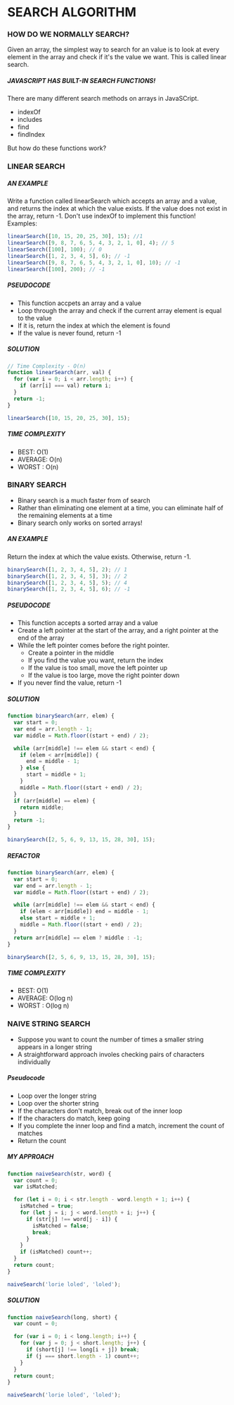 # SEARCH ALGORITHM

### HOW DO WE NORMALLY SEARCH?

Given an array, the simplest way to search for an value is to look at every element in the array and check if it's the value we want. This is called linear search.

##### JAVASCRIPT HAS BUILT-IN SEARCH FUNCTIONS!

There are many different search methods on arrays in JavaSCript.

- indexOf
- includes
- find
- findIndex

But how do these functions work?

### LINEAR SEARCH

##### AN EXAMPLE

Write a function called linearSearch which accepts an array and a value, and returns the index at which the value exists. If the value does not exist in the array, return -1. Don't use indexOf to implement this function!  
Examples:

```javascript
linearSearch([10, 15, 20, 25, 30], 15); //1
linearSearch([9, 8, 7, 6, 5, 4, 3, 2, 1, 0], 4); // 5
linearSearch([100], 100); // 0
linearSearch([1, 2, 3, 4, 5], 6); // -1
linearSearch([9, 8, 7, 6, 5, 4, 3, 2, 1, 0], 10); // -1
linearSearch([100], 200); // -1
```

##### PSEUDOCODE

- This function accpets an array and a value
- Loop through the array and check if the current array element is equal to the value
- If it is, return the index at which the element is found
- If the value is never found, return -1

##### SOLUTION

```javascript
// Time Complexity - O(n)
function linearSearch(arr, val) {
  for (var i = 0; i < arr.length; i++) {
    if (arr[i] === val) return i;
  }
  return -1;
}

linearSearch([10, 15, 20, 25, 30], 15);
```

##### TIME COMPLEXITY

- BEST: O(1)
- AVERAGE: O(n)
- WORST : O(n)

### BINARY SEARCH

- Binary search is a much faster from of search
- Rather than eliminating one element at a time, you can eliminate half of the remaining elements at a time
- Binary search only works on sorted arrays!

##### AN EXAMPLE

Return the index at which the value exists. Otherwise, return -1.

```javascript
binarySearch([1, 2, 3, 4, 5], 2); // 1
binarySearch([1, 2, 3, 4, 5], 3); // 2
binarySearch([1, 2, 3, 4, 5], 5); // 4
binarySearch([1, 2, 3, 4, 5], 6); // -1
```

##### PSEUDOCODE

- This function accepts a sorted array and a value
- Create a left pointer at the start of the array, and a right pointer at the end of the array
- While the left pointer comes before the right pointer.
  - Create a pointer in the middle
  - If you find the value you want, return the index
  - If the value is too small, move the left pointer up
  - If the value is too large, move the right pointer down
- If you never find the value, return -1

##### SOLUTION

```javascript
function binarySearch(arr, elem) {
  var start = 0;
  var end = arr.length - 1;
  var middle = Math.floor((start + end) / 2);

  while (arr[middle] !== elem && start < end) {
    if (elem < arr[middle]) {
      end = middle - 1;
    } else {
      start = middle + 1;
    }
    middle = Math.floor((start + end) / 2);
  }
  if (arr[middle] == elem) {
    return middle;
  }
  return -1;
}

binarySearch([2, 5, 6, 9, 13, 15, 28, 30], 15);
```

##### REFACTOR

```javascript
function binarySearch(arr, elem) {
  var start = 0;
  var end = arr.length - 1;
  var middle = Math.floor((start + end) / 2);

  while (arr[middle] !== elem && start < end) {
    if (elem < arr[middle]) end = middle - 1;
    else start = middle + 1;
    middle = Math.floor((start + end) / 2);
  }
  return arr[middle] == elem ? middle : -1;
}

binarySearch([2, 5, 6, 9, 13, 15, 28, 30], 15);
```

##### TIME COMPLEXITY

- BEST: O(1)
- AVERAGE: O(log n)
- WORST : O(log n)

### NAIVE STRING SEARCH

- Suppose you want to count the number of times a smaller string appears in a longer string
- A straightforward approach involes checking pairs of characters individually

##### Pseudocode

- Loop over the longer string
- Loop over the shorter string
- If the characters don't match, break out of the inner loop
- If the characters do match, keep going
- If you complete the inner loop and find a match, increment the count of matches
- Return the count

##### MY APPROACH

```javascript
function naiveSearch(str, word) {
  var count = 0;
  var isMatched;

  for (let i = 0; i < str.length - word.length + 1; i++) {
    isMatched = true;
    for (let j = i; j < word.length + i; j++) {
      if (str[j] !== word[j - i]) {
        isMatched = false;
        break;
      }
    }
    if (isMatched) count++;
  }
  return count;
}

naiveSearch('lorie loled', 'loled');
```

##### SOLUTION

```javascript
function naiveSearch(long, short) {
  var count = 0;

  for (var i = 0; i < long.length; i++) {
    for (var j = 0; j < short.length; j++) {
      if (short[j] !== long[i + j]) break;
      if (j === short.length - 1) count++;
    }
  }
  return count;
}

naiveSearch('lorie loled', 'loled');
```
